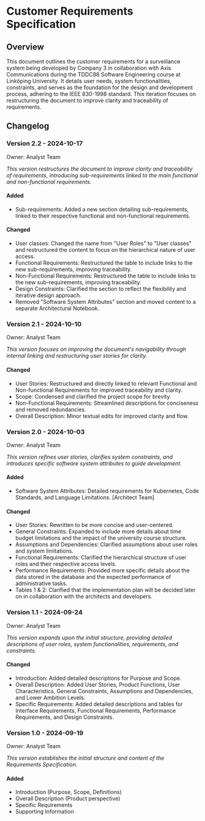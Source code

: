 # Customer Requirements Specification

## Overview

This document outlines the customer requirements for a surveillance system being developed by Company 3 in collaboration with Axis Communications during the TDDC88 Software Engineering course at Linköping University. It details user needs, system functionalities, constraints, and serves as the foundation for the design and development process, adhering to the IEEE 830-1998 standard. This iteration focuses on restructuring the document to improve clarity and traceability of requirements.

## Changelog

### Version 2.2 - 2024-10-17

Owner: Analyst Team

_This version restructures the document to improve clarity and traceability of requirements, introducing sub-requirements linked to the main functional and non-functional requirements._

#### Added

- Sub-requirements: Added a new section detailing sub-requirements, linked to their respective functional and non-functional requirements.

#### Changed

- User classes: Changed the name from "User Roles" to "User classes" and restructured the content to focus on the hierarchical nature of user access.
- Functional Requirements: Restructured the table to include links to the new sub-requirements, improving traceability.
- Non-Functional Requirements: Restructured the table to include links to the new sub-requirements, improving traceability.
- Design Constraints: Clarified the section to reflect the flexibility and iterative design approach.
- Removed "Software System Attributes" section and moved content to a separate Architectural Notebook.

### Version 2.1 - 2024-10-10

Owner: Analyst Team

_This version focuses on improving the document's navigability through internal linking and restructuring user stories for clarity._

#### Changed

- User Stories: Restructured and directly linked to relevant Functional and Non-functional Requirements for improved traceability and clarity.
- Scope: Condensed and clarified the project scope for brevity.
- Non-Functional Requirements: Streamlined descriptions for conciseness and removed redundancies.
- Overall Description: Minor textual edits for improved clarity and flow.

### Version 2.0 - 2024-10-03

Owner: Analyst Team

_This version refines user stories, clarifies system constraints, and introduces specific software system attributes to guide development._

#### Added

- Software System Attributes: Detailed requirements for Kubernetes, Code Standards, and Language Limitations. [Architect Team]

#### Changed

- User Stories: Rewritten to be more concise and user-centered.
- General Constraints: Expanded to include more details about time budget limitations and the impact of the university course structure.
- Assumptions and Dependencies: Clarified assumptions about user roles and system limitations.
- Functional Requirements: Clarified the hierarchical structure of user roles and their respective access levels.
- Performance Requirements: Provided more specific details about the data stored in the database and the expected performance of administrative tasks.
- Tables 1 & 2: Clarified that the implementation plan will be decided later on in collaboration with the architects and developers.

### Version 1.1 - 2024-09-24

Owner: Analyst Team

_This version expands upon the initial structure, providing detailed descriptions of user roles, system functionalities, requirements, and constraints._

#### Changed

- Introduction: Added detailed descriptions for Purpose and Scope.
- Overall Description: Added User Stories, Product Functions, User Characteristics, General Constraints, Assumptions and Dependencies, and Lower Ambition Levels.
- Specific Requirements: Added detailed descriptions and tables for Interface Requirements, Functional Requirements, Performance Requirements, and Design Constraints.

### Version 1.0 - 2024-09-19

Owner: Analyst Team

_This version establishes the initial structure and content of the Requirements Specification._

#### Added

- Introduction (Purpose, Scope, Definitions)
- Overall Description (Product perspective)
- Specific Requirements
- Supporting Information
